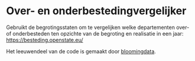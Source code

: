# Over- en onderbestedingvergelijker

Gebruikt de begrotingsstaten om te vergelijken welke departementen over- of onderbesteden ten opzichte van de begroting en realisatie in een jaar: https://besteding.openstate.eu/

Het leeuwendeel van de code is gemaakt door [bloomingdata](http://www.bloomingdata.com/).
